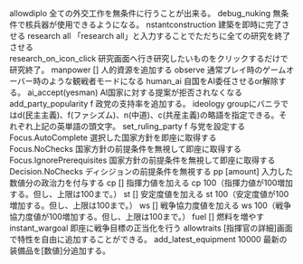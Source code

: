 allowdiplo  全ての外交工作を無条件に行うことが出来る。
debug_nuking	無条件で核兵器が使用できるようになる。
nstantconstruction	建築を即時に完了させる
research all	「research all」と入力することでただちに全ての研究を終了させる	
research_on_icon_click	研究画面へ行き研究したいものをクリックするだけで研究終了。
manpower [<Amount>]	人的資源を追加する
observe	通常プレイ時のゲームオーバー時のような観戦者モードになる
human_ai	自国をAI委任させるor解除する。
ai_accept(yesman)	AI国家に対する提案が拒否されなくなる
add_party_popularity f	政党の支持率を追加する。	ideology groupにバニラではd(民主主義)、f(ファシズム)、n(中道)、c(共産主義)の略語を指定できる。それぞれ上記の英単語の頭文字。
set_ruling_party f	与党を設定する
Focus.AutoComplete	選択した国家方針を即座に取得する	
Focus.NoChecks	国家方針の前提条件を無視して即座に取得する
Focus.IgnorePrerequisites	国家方針の前提条件を無視して即座に取得する
Decision.NoChecks	ディシジョンの前提条件を無視する
pp [amount]	入力した数値分の政治力を付与する
cp [<amount>]	指揮力値を加える	cp 100（指揮力値が100増加する。但し、上限は100まで。）
st [<amount>]	安定度値を加える	st 100（安定度値が100増加する。但し、上限は100まで。）
ws [<amount>]	戦争協力度値を加える	ws 100（戦争協力度値が100増加する。但し、上限は100まで。）
fuel [<amount>]	燃料を増やす
instant_wargoal	即座に戦争目標の正当化を行う
allowtraits	[指揮官の詳細]画面で特性を自由に追加することができる。
add_latest_equipment 10000	最新の装備品を[数値]分追加する。
